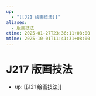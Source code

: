 ```yaml
---
up:
  - "[[J21 绘画技法]]"
aliases:
  - 版画技法
ctime: 2025-01-27T23:36:11+08:00
mtime: 2025-10-01T11:41:31+08:00
---
```


# J217 版画技法

- up: [[J21 绘画技法]]
